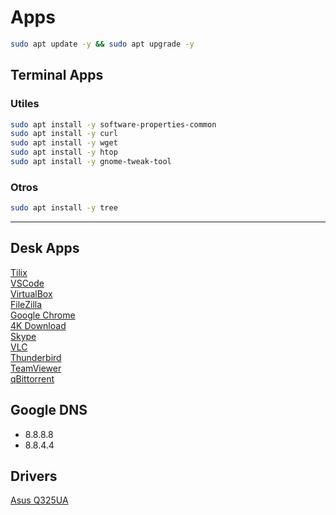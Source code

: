 # Apps

```BASH
sudo apt update -y && sudo apt upgrade -y
```

## Terminal Apps

### Utiles
```BASH
sudo apt install -y software-properties-common
sudo apt install -y curl
sudo apt install -y wget
sudo apt install -y htop
sudo apt install -y gnome-tweak-tool
```

### Otros
```BASH
sudo apt install -y tree
```
---

## Desk Apps
[Tilix](https://gnunn1.github.io/tilix-web/)  
[VSCode](https://code.visualstudio.com/)  
[VirtualBox](https://www.virtualbox.org/)  
[FileZilla](https://filezilla-project.org/)  
[Google Chrome](https://www.google.com/intl/es/chrome/)  
[4K Download](https://www.4kdownload.com/es/)  
[Skype](https://www.skype.com/es/)  
[VLC](https://www.videolan.org/index.es.html)  
[Thunderbird](https://www.thunderbird.net/es-ES/)  
[TeamViewer](https://www.teamviewer.com/es-mx/)  
[qBittorrent](https://www.qbittorrent.org/)  

## Google DNS
- 8.8.8.8
- 8.8.4.4

## Drivers
[Asus Q325UA](https://www.asus.com/supportonly/Q325UA/HelpDesk_Download/)  
